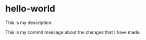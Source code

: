 # hello-world
This is my description.

This is my commit message about the changes that I have made. 
